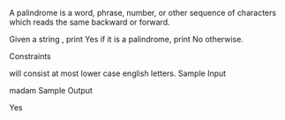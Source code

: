A palindrome is a word, phrase, number, or other sequence of characters which reads the same backward or forward.

Given a string , print Yes if it is a palindrome, print No otherwise.

Constraints

 will consist at most  lower case english letters.
Sample Input

madam
Sample Output

Yes